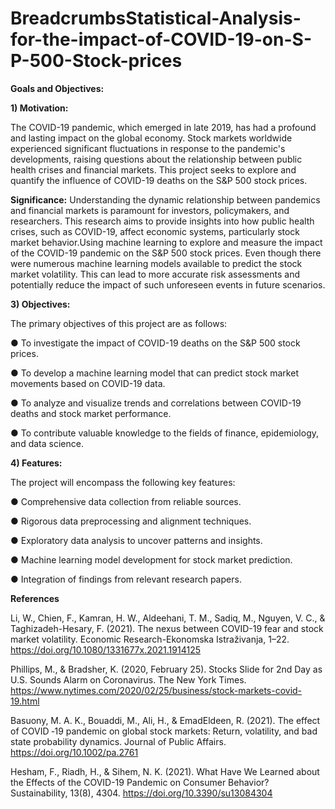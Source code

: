 # BreadcrumbsStatistical-Analysis-for-the-impact-of-COVID-19-on-S-P-500-Stock-prices

**Goals and Objectives:**

**1) Motivation:**

The COVID-19 pandemic, which emerged in late 2019, has had a profound and lasting impact on the global economy. Stock markets worldwide experienced significant fluctuations in response to the pandemic's developments, raising questions about the relationship between public health crises and financial markets. This project seeks to explore and quantify the influence of COVID-19 deaths on the S&P 500 stock prices.

**Significance:** Understanding the dynamic relationship between pandemics and financial markets is paramount for investors, policymakers, and researchers. This research aims to provide insights into how public health crises, such as COVID-19, affect economic systems, particularly stock market behavior.Using machine learning to explore and measure the impact of the COVID-19 pandemic on the S&P 500 stock prices. Even though there were numerous machine learning models available to predict the stock market volatility. This can lead to more accurate risk assessments and potentially reduce the impact of such unforeseen events in future scenarios.

**3) Objectives:**

The primary objectives of this project are as follows:

  ● To investigate the impact of COVID-19 deaths on the S&P 500 stock prices.
  
  ● To develop a machine learning model that can predict stock market movements
  based on COVID-19 data.
  
  ● To analyze and visualize trends and correlations between COVID-19 deaths and
  stock market performance.
  
  ● To contribute valuable knowledge to the fields of finance, epidemiology, and data
  science.

**4) Features:**

The project will encompass the following key features:

  ● Comprehensive data collection from reliable sources.
  
  ● Rigorous data preprocessing and alignment techniques.
  
  ● Exploratory data analysis to uncover patterns and insights.
  
  ● Machine learning model development for stock market prediction.
  
  ● Integration of findings from relevant research papers.

**References**

Li, W., Chien, F., Kamran, H. W., Aldeehani, T. M., Sadiq, M., Nguyen, V. C., & Taghizadeh-Hesary, F. (2021). The nexus between COVID-19 fear and stock market volatility. Economic Research-Ekonomska Istraživanja, 1–22. https://doi.org/10.1080/1331677x.2021.1914125

Phillips, M., & Bradsher, K. (2020, February 25). Stocks Slide for 2nd Day as U.S. Sounds Alarm on Coronavirus. The New York Times. https://www.nytimes.com/2020/02/25/business/stock-markets-covid-19.html

Basuony, M. A. K., Bouaddi, M., Ali, H., & EmadEldeen, R. (2021). The effect of COVID ‐19 pandemic on global stock markets: Return, volatility, and bad state probability dynamics. Journal of Public Affairs. https://doi.org/10.1002/pa.2761

Hesham, F., Riadh, H., & Sihem, N. K. (2021). What Have We Learned about the Effects of the COVID-19 Pandemic on Consumer Behavior? Sustainability, 13(8), 4304. https://doi.org/10.3390/su13084304
